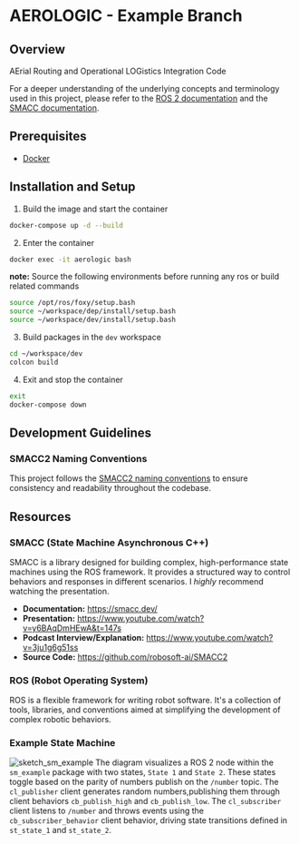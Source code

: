 # AEROLOGIC - Example Branch

## Overview

AErial Routing and Operational LOGistics Integration Code

For a deeper understanding of the underlying concepts and terminology used in this project, please refer to the [ROS 2 documentation](https://docs.ros.org/en/rolling/Concepts.html) and the [SMACC documentation](https://smacc.dev/intro-to-substate-objects/).

## Prerequisites

-   [Docker](https://docker.com)

## Installation and Setup

1. Build the image and start the container

```sh
docker-compose up -d --build
```

2. Enter the container

```sh
docker exec -it aerologic bash
```

**note:** Source the following environments before running any ros or build related commands

```sh
source /opt/ros/foxy/setup.bash
source ~/workspace/dep/install/setup.bash
source ~/workspace/dev/install/setup.bash
```

3. Build packages in the `dev` workspace

```sh
cd ~/workspace/dev
colcon build
```

4. Exit and stop the container

```sh
exit
docker-compose down
```

## Development Guidelines

### SMACC2 Naming Conventions

This project follows the [SMACC2 naming conventions](https://smacc.dev/naming-convention/) to ensure consistency and readability throughout the codebase.

## Resources

### SMACC (State Machine Asynchronous C++)

SMACC is a library designed for building complex, high-performance state machines using the ROS framework. It provides a structured way to control behaviors and responses in different scenarios. I _highly_ recommend watching the presentation.

-   **Documentation:** https://smacc.dev/
-   **Presentation:** https://www.youtube.com/watch?v=y6BAqDmHEwA&t=147s
-   **Podcast Interview/Explanation:** https://www.youtube.com/watch?v=3ju1g6g51ss
-   **Source Code:** https://github.com/robosoft-ai/SMACC2

### ROS (Robot Operating System)

ROS is a flexible framework for writing robot software. It's a collection of tools, libraries, and conventions aimed at simplifying the development of complex robotic behaviors.

### Example State Machine

![sketch_sm_example](docs/sketch_sm_example.png)
The diagram visualizes a ROS 2 node within the `sm_example` package with two states, `State 1` and `State 2`. These states toggle based on the parity of numbers publish on the `/number` topic. The `cl_publisher` client generates random numbers,publishing them through client behaviors `cb_publish_high` and `cb_publish_low`. The `cl_subscriber` client listens to `/number` and throws events using the `cb_subscriber_behavior` client behavior, driving state transitions defined in `st_state_1` and `st_state_2`.
